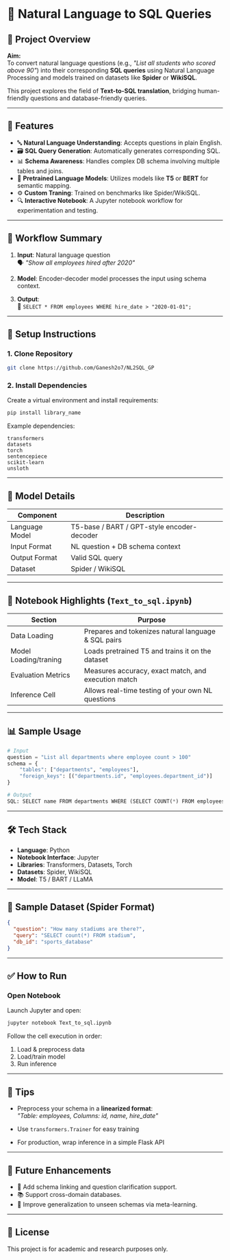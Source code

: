 
# 🧠 Natural Language to SQL Queries

## 📘 Project Overview

**Aim:**  
To convert natural language questions (e.g., *"List all students who scored above 90"*) into their corresponding **SQL queries** using Natural Language Processing and models trained on datasets like **Spider** or **WikiSQL**.

This project explores the field of **Text-to-SQL translation**, bridging human-friendly questions and database-friendly queries.

---

## 🚀 Features

- 🔤 **Natural Language Understanding**: Accepts questions in plain English.
- 🗃️ **SQL Query Generation**: Automatically generates corresponding SQL.
- 📊 **Schema Awareness**: Handles complex DB schema involving multiple tables and joins.
- 🧠 **Pretrained Language Models**: Utilizes models like **T5** or **BERT** for semantic mapping.
- ⚙️ **Custom Traning**: Trained on benchmarks like Spider/WikiSQL.
- 🔍 **Interactive Notebook**: A Jupyter notebook workflow for experimentation and testing.


---

## 🧪 Workflow Summary

1. **Input**: Natural language question  
   🗣️ *"Show all employees hired after 2020"*

2. **Model**: Encoder-decoder model processes the input using schema context.

3. **Output**:  
   🧾 `SELECT * FROM employees WHERE hire_date > "2020-01-01";`

---

## 🔧 Setup Instructions

### 1. Clone Repository

```bash
git clone https://github.com/Ganesh2o7/NL2SQL_GP
```

### 2. Install Dependencies

Create a virtual environment and install requirements:

```bash
pip install library_name
```

Example dependencies:
```
transformers
datasets
torch
sentencepiece
scikit-learn
unsloth
```

---

## 🧠 Model Details

| Component      | Description                                    |
|----------------|------------------------------------------------|
| Language Model | T5-base / BART / GPT-style encoder-decoder     |
| Input Format   | NL question + DB schema context                |
| Output Format  | Valid SQL query                                |
| Dataset        | Spider / WikiSQL                               |

---

## 📓 Notebook Highlights (`Text_to_sql.ipynb`)

| Section                    | Purpose                                                                 |
|----------------------------|-------------------------------------------------------------------------|
| Data Loading               | Prepares and tokenizes natural language & SQL pairs                     |
| Model Loading/traning      | Loads pretrained T5 and trains it on the dataset                        |
| Evaluation Metrics         | Measures accuracy, exact match, and execution match                     |
| Inference Cell             | Allows real-time testing of your own NL questions                       |

---

## 📊 Sample Usage

```python
# Input
question = "List all departments where employee count > 100"
schema = {
    "tables": ["departments", "employees"],
    "foreign_keys": [("departments.id", "employees.department_id")]
}

# Output
SQL: SELECT name FROM departments WHERE (SELECT COUNT(*) FROM employees WHERE employees.department_id = departments.id) > 100;
```

---

## 🛠️ Tech Stack

- **Language**: Python
- **Notebook Interface**: Jupyter
- **Libraries**: Transformers, Datasets, Torch
- **Datasets**: Spider, WikiSQL
- **Model**: T5 / BART / LLaMA

---

## 📂 Sample Dataset (Spider Format)

```json
{
  "question": "How many stadiums are there?",
  "query": "SELECT count(*) FROM stadium",
  "db_id": "sports_database"
}
```

---

## ✅ How to Run

### Open Notebook
Launch Jupyter and open:

```bash
jupyter notebook Text_to_sql.ipynb
```

Follow the cell execution in order:
1. Load & preprocess data
2. Load/train model
3. Run inference

---

## 📌 Tips

- Preprocess your schema in a **linearized format**:  
  *"Table: employees, Columns: id, name, hire_date"*

- Use `transformers.Trainer` for easy training

- For production, wrap inference in a simple Flask API

---

## 🔬 Future Enhancements

- 🔗 Add schema linking and question clarification support.
- 📚 Support cross-domain databases.
- 🎯 Improve generalization to unseen schemas via meta-learning.

---

## 📃 License

This project is for academic and research purposes only.  
